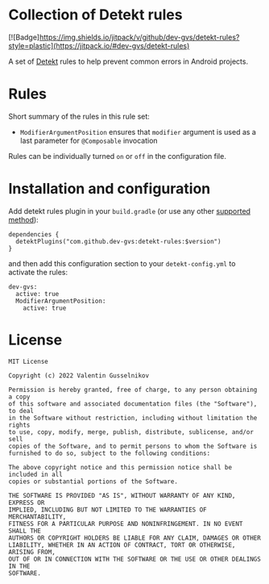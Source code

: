# Collection of Detekt rules

[![Badge]https://img.shields.io/jitpack/v/github/dev-gvs/detekt-rules?style=plastic](https://jitpack.io/#dev-gvs/detekt-rules)

A set of [Detekt](https://detekt.dev) rules to help prevent common errors in Android projects.

# Rules

Short summary of the rules in this rule set:

- `ModifierArgumentPosition` ensures that `modifier` argument is used as a last parameter for `@Composable` invocation


Rules can be individually turned `on` or `off` in the configuration file.

# Installation and configuration

Add detekt rules plugin in your `build.gradle` (or use any other [supported method](https://detekt.dev/docs/introduction/extensions#let-detekt-know-about-your-extensions)):
```
dependencies {
  detektPlugins("com.github.dev-gvs:detekt-rules:$version")
}
```
and then add this configuration section to your `detekt-config.yml` to activate the rules:
```
dev-gvs:
  active: true
  ModifierArgumentPosition:
    active: true
```

# License
```
MIT License

Copyright (c) 2022 Valentin Gusselnikov

Permission is hereby granted, free of charge, to any person obtaining a copy
of this software and associated documentation files (the "Software"), to deal
in the Software without restriction, including without limitation the rights
to use, copy, modify, merge, publish, distribute, sublicense, and/or sell
copies of the Software, and to permit persons to whom the Software is
furnished to do so, subject to the following conditions:

The above copyright notice and this permission notice shall be included in all
copies or substantial portions of the Software.

THE SOFTWARE IS PROVIDED "AS IS", WITHOUT WARRANTY OF ANY KIND, EXPRESS OR
IMPLIED, INCLUDING BUT NOT LIMITED TO THE WARRANTIES OF MERCHANTABILITY,
FITNESS FOR A PARTICULAR PURPOSE AND NONINFRINGEMENT. IN NO EVENT SHALL THE
AUTHORS OR COPYRIGHT HOLDERS BE LIABLE FOR ANY CLAIM, DAMAGES OR OTHER
LIABILITY, WHETHER IN AN ACTION OF CONTRACT, TORT OR OTHERWISE, ARISING FROM,
OUT OF OR IN CONNECTION WITH THE SOFTWARE OR THE USE OR OTHER DEALINGS IN THE
SOFTWARE.
```
